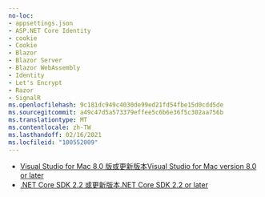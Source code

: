 ```yaml
---
no-loc:
- appsettings.json
- ASP.NET Core Identity
- cookie
- Cookie
- Blazor
- Blazor Server
- Blazor WebAssembly
- Identity
- Let's Encrypt
- Razor
- SignalR
ms.openlocfilehash: 9c181dc949c4030de99ed21fd54fbe15d0cdd5de
ms.sourcegitcommit: a49c47d5a573379effee5c6b6e36f5c302aa756b
ms.translationtype: MT
ms.contentlocale: zh-TW
ms.lasthandoff: 02/16/2021
ms.locfileid: "100552009"
---
```

* [<span data-ttu-id="3f5b3-101">Visual Studio for Mac 8.0 版或更新版本</span><span class="sxs-lookup"><span data-stu-id="3f5b3-101">Visual Studio for Mac version 8.0 or later</span></span>](https://visualstudio.microsoft.com/downloads/)
* [<span data-ttu-id="3f5b3-102">.NET Core SDK 2.2 或更新版本</span><span class="sxs-lookup"><span data-stu-id="3f5b3-102">.NET Core SDK 2.2 or later</span></span>](https://dotnet.microsoft.com/download/dotnet-core)
